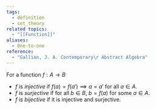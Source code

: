 ```yaml
---
tags:
  - definition
  - set_theory
related topics:
  - "[[Function]]"
aliases:
  - One-to-one
reference:
  - "Gallian, J. A. Contemporary\r Abstract Algebra"
---
```

For a function $f:A\to B$
- $f$ is _injective_ if $f(a) = f(a') \implies a=a'$ for all $a\in A$.
- $f$ is _surjective_ if for all $b\in B$, $b=f(a)$ for some $a\in A$.
- $f$ is _bijective_ if it is injective and surjective.
